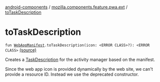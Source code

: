 [android-components](../index.md) / [mozilla.components.feature.pwa.ext](index.md) / [toTaskDescription](./to-task-description.md)

# toTaskDescription

`fun `[`WebAppManifest`](../mozilla.components.concept.engine.manifest/-web-app-manifest/index.md)`.toTaskDescription(icon: <ERROR CLASS>?): <ERROR CLASS>` [(source)](https://github.com/mozilla-mobile/android-components/blob/master/components/feature/pwa/src/main/java/mozilla/components/feature/pwa/ext/WebAppManifest.kt#L42)

Creates a [TaskDescription](#) for the activity manager based on the manifest.

Since the web app icon is provided dynamically by the web site, we can't provide a resource ID.
Instead we use the deprecated constructor.

